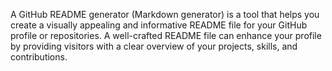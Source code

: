 A GitHub README generator (Markdown generator) is a tool that helps you create a visually appealing and informative README file for your GitHub profile or repositories. A well-crafted README file can enhance your profile by providing visitors with a clear overview of your projects, skills, and contributions.
